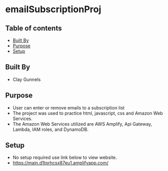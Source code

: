 # emailSubscriptionProj

## Table of contents

- [Built By](#built-by)
- [Purpose](#general-info)
- [Setup](#setup)

## Built By

- Clay Gunnels

## Purpose

- User can enter or remove emails to a subscription list
- The project was used to practice html, javascript, css and Amazon Web Services.
- The Amazon Web Services utilized are AWS Amplify, Api Gateway, Lambda, IAM roles, and DynamoDB.

## Setup

- No setup required use link below to view website.
- https://main.d1tprhcsx87eu1.amplifyapp.com/

